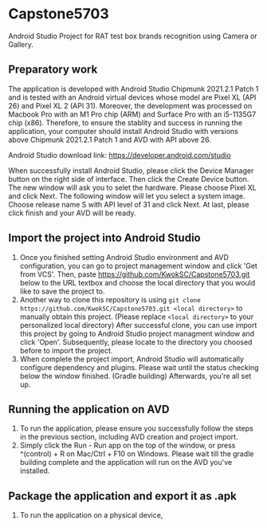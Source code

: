 # Capstone5703
Android Studio Project for RAT test box brands recognition using Camera or Gallery.

## Preparatory work
The application is developed with Android Studio Chipmunk 2021.2.1 Patch 1 and is tested with an Android virtual devices whose model are Pixel XL (API 26) and Pixel XL 2 (API 31). Moreover, the development was processed on Macbook Pro with an M1 Pro chip (ARM) and Surface Pro with an i5-1135G7 chip (x86). Therefore, to ensure the stablity and success in running the application, your computer should install Android Studio with versions above Chipmunk 2021.2.1 Patch 1 and AVD with API above 26.

Android Studio download link: https://developer.android.com/studio

When successfully install Android Studio, please click the Device Manager button on the right side of interface. Then click the Create Device button. The new window will ask you to selet the hardware. Please choose Pixel XL and click Next. The following window will let you select a system image. Choose release name S with API level of 31 and click Next. At last, please click finish and your AVD will be ready.

## Import the project into Android Studio
1. Once you finished setting Android Studio environment and AVD configuration, you can go to project management window and click 'Get from VCS'. Then, paste https://github.com/KwokSC/Capstone5703.git below to the URL textbox and choose the local directory that you would like to save the project to. 
2. Another way to clone this repository is using `git clone https://github.com/KwokSC/Capstone5703.git <local directory>` to manually obtain this project. (Please replace `<local directory>` to your personalized local directory) After successful clone, you can use import this project by going to Android Studio project managment window and click 'Open'. Subsequently, please locate to the directory you choosed before to import the project.
3. When complete the project import, Android Studio will automatically configure dependency and plugins. Please wait until the status checking below the window finished. (Gradle building) Afterwards, you're all set up.

## Running the application on AVD
1. To run the application, please ensure you successfully follow the steps in the previous section, including AVD creation and project import.
2. Simply click the Run - Run app on the top of the window, or press ^(control) + R on Mac/Ctrl + F10 on Windows. Please wait till the gradle building complete and the application will run on the AVD you've installed.

## Package the application and export it as .apk
1. To run the application on a physical device, 
